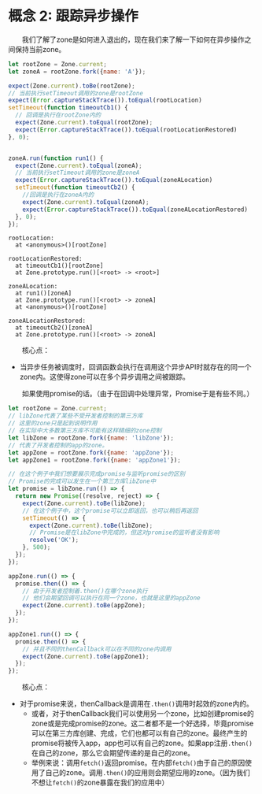 # 概念 2: 跟踪异步操作

&emsp;&emsp;我们了解了zone是如何进入退出的，现在我们来了解一下如何在异步操作之间保持当前zone。

```javascript
let rootZone = Zone.current;
let zoneA = rootZone.fork({name: 'A'});

expect(Zone.current).toBe(rootZone);
// 当前执行setTimeout调用的zone是rootZone
expect(Error.captureStackTrace()).toEqual(rootLocation)
setTimeout(function timeoutCb1() {
  // 回调是执行在rootZone内的
  expect(Zone.current).toEqual(rootZone);
  expect(Error.captureStackTrace()).toEqual(rootLocationRestored)
}, 0);


zoneA.run(function run1() {
  expect(Zone.current).toEqual(zoneA);
  // 当前执行setTimeout调用的zone是zoneA
  expect(Error.captureStackTrace()).toEqual(zoneALocation)
  setTimeout(function timeoutCb2() {
    //回调是执行在zoneA内的
    expect(Zone.current).toEqual(zoneA);
    expect(Error.captureStackTrace()).toEqual(zoneALocationRestored)
  }, 0);
});
```

```log
rootLocation:
  at <anonymous>()[rootZone]

rootLocationRestored:
  at timeoutCb1()[rootZone]
  at Zone.prototype.run()[<root> -> <root>]

zoneALocation:
  at run1()[zoneA]
  at Zone.prototype.run()[<root> -> zoneA]
  at <anonymous>()[rootZone]

zoneALocationRestored:
  at timeoutCb2()[zoneA]
  at Zone.prototype.run()[<root> -> zoneA]
```

&emsp;&emsp;核心点：

* 当异步任务被调度时，回调函数会执行在调用这个异步API时就存在的同一个zone内。这使得zone可以在多个异步调用之间被跟踪。

&emsp;&emsp;如果使用promise的话。（由于在回调中处理异常，Promise于是有些不同。）

```javascript
let rootZone = Zone.current;
// libZone代表了某些不受开发者控制的第三方库
// 这里的zone只是起到说明作用
// 在实际中大多数第三方库不可能有这样精细的zone控制
let libZone = rootZone.fork({name: 'libZone'});
// 代表了开发者控制的app的zone。
let appZone = rootZone.fork({name: 'appZone'});
let appZone1 = rootZone.fork({name: 'appZone1'});

// 在这个例子中我们想要展示完成promise与监听promise的区别
// Promise的完成可以发生在一个第三方库libZone中
let promise = libZone.run(() => {
  return new Promise((resolve, reject) => {
    expect(Zone.current).toBe(libZone);
    // 在这个例子中，这个promise可以立即返回，也可以稍后再返回
    setTimeout(() => {
      expect(Zone.current).toBe(libZone);
      // Promise是在libZone中完成的，但这对promise的监听者没有影响
      resolve('OK');
    }, 500);
  });
});

appZone.run(() => {
  promise.then(() => {
    // 由于开发者控制着.then()在哪个zone执行
    // 他们会期望回调可以执行在同一个zone，也就是这里的appZone
    expect(Zone.current).toBe(appZone);
  });
});

appZone1.run(() => {
  promise.then(() => {
    // 并且不同的thenCallback可以在不同的zone内调用
    expect(Zone.current).toBe(appZone1);
  });
});
```

&emsp;&emsp;核心点：

* 对于promise来说，thenCallback是调用在`.then()`调用时起效的zone内的。
  * 或者，对于thenCallback我们可以使用另一个zone，比如创建promise的zone或是完成promise的zone。这二者都不是一个好选择，毕竟promise可以在第三方库创建、完成，它们也都可以有自己的zone。最终产生的promise将被传入app，app也可以有自己的zone。如果app注册`.then()`在自己的zone，那么它会期望传递的是自己的zone。
  * 举例来说：调用`fetch()`返回promise。在内部`fetch()`由于自己的原因使用了自己的zone。调用`.then()`的应用则会期望应用的zone。（因为我们不想让`fetch()`的zone暴露在我们的应用中）
